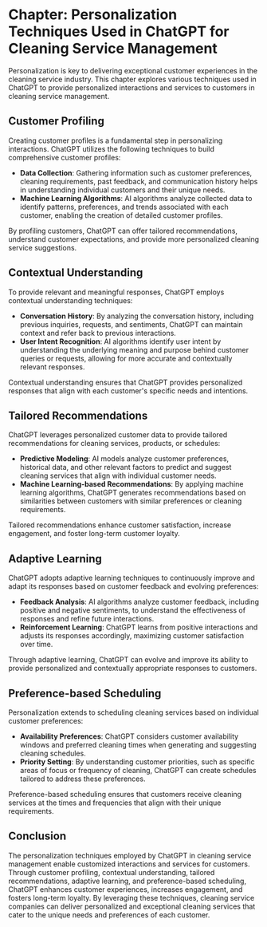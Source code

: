 Chapter: Personalization Techniques Used in ChatGPT for Cleaning Service Management
===================================================================================

Personalization is key to delivering exceptional customer experiences in the cleaning service industry. This chapter explores various techniques used in ChatGPT to provide personalized interactions and services to customers in cleaning service management.

Customer Profiling
------------------

Creating customer profiles is a fundamental step in personalizing interactions. ChatGPT utilizes the following techniques to build comprehensive customer profiles:

* **Data Collection**: Gathering information such as customer preferences, cleaning requirements, past feedback, and communication history helps in understanding individual customers and their unique needs.
* **Machine Learning Algorithms**: AI algorithms analyze collected data to identify patterns, preferences, and trends associated with each customer, enabling the creation of detailed customer profiles.

By profiling customers, ChatGPT can offer tailored recommendations, understand customer expectations, and provide more personalized cleaning service suggestions.

Contextual Understanding
------------------------

To provide relevant and meaningful responses, ChatGPT employs contextual understanding techniques:

* **Conversation History**: By analyzing the conversation history, including previous inquiries, requests, and sentiments, ChatGPT can maintain context and refer back to previous interactions.
* **User Intent Recognition**: AI algorithms identify user intent by understanding the underlying meaning and purpose behind customer queries or requests, allowing for more accurate and contextually relevant responses.

Contextual understanding ensures that ChatGPT provides personalized responses that align with each customer's specific needs and intentions.

Tailored Recommendations
------------------------

ChatGPT leverages personalized customer data to provide tailored recommendations for cleaning services, products, or schedules:

* **Predictive Modeling**: AI models analyze customer preferences, historical data, and other relevant factors to predict and suggest cleaning services that align with individual customer needs.
* **Machine Learning-based Recommendations**: By applying machine learning algorithms, ChatGPT generates recommendations based on similarities between customers with similar preferences or cleaning requirements.

Tailored recommendations enhance customer satisfaction, increase engagement, and foster long-term customer loyalty.

Adaptive Learning
-----------------

ChatGPT adopts adaptive learning techniques to continuously improve and adapt its responses based on customer feedback and evolving preferences:

* **Feedback Analysis**: AI algorithms analyze customer feedback, including positive and negative sentiments, to understand the effectiveness of responses and refine future interactions.
* **Reinforcement Learning**: ChatGPT learns from positive interactions and adjusts its responses accordingly, maximizing customer satisfaction over time.

Through adaptive learning, ChatGPT can evolve and improve its ability to provide personalized and contextually appropriate responses to customers.

Preference-based Scheduling
---------------------------

Personalization extends to scheduling cleaning services based on individual customer preferences:

* **Availability Preferences**: ChatGPT considers customer availability windows and preferred cleaning times when generating and suggesting cleaning schedules.
* **Priority Setting**: By understanding customer priorities, such as specific areas of focus or frequency of cleaning, ChatGPT can create schedules tailored to address these preferences.

Preference-based scheduling ensures that customers receive cleaning services at the times and frequencies that align with their unique requirements.

Conclusion
----------

The personalization techniques employed by ChatGPT in cleaning service management enable customized interactions and services for customers. Through customer profiling, contextual understanding, tailored recommendations, adaptive learning, and preference-based scheduling, ChatGPT enhances customer experiences, increases engagement, and fosters long-term loyalty. By leveraging these techniques, cleaning service companies can deliver personalized and exceptional cleaning services that cater to the unique needs and preferences of each customer.
